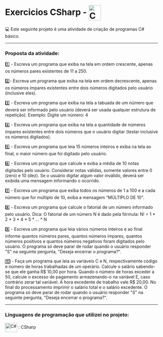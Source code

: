 # Exercicios CSharp - <img  align="center" alt="C#" height="50" width="40" src="https://cdn.jsdelivr.net/gh/devicons/devicon/icons/csharp/csharp-original.svg" />

💻 Este seguinte projeto é uma atividade de criação de programas C# básico.

----------------------------------------------------------------------------
### Proposta da atividade:

1️⃣ - Escreva um programa que exiba na tela em ordem crescente, apenas os números pares existentes de 11 a 250. 

2️⃣- Escreva um programa que exiba na tela em ordem decrescente, apenas os números ímpares existentes entre dois números digitados pelo usuário (inclusive eles). 

3️⃣ - Escreva um programa que exiba na tela a tabuada de um número que deverá ser informado pelo usuário (deverá ser usada qualquer estrutura de repetição). 
Exemplo: Digite um número: 4 

4️⃣ - Escreva um programa que exiba na tela a quantidade de números ímpares existentes entre dois números que o usuário digitar (testar inclusive os números digitados).

5️⃣ - Escreva um programa que leia 15 números inteiros e exiba na tela ao final, o maior número que foi digitado pelo usuário. 

6️⃣ - Escreva um programa que calcule e exiba a média de 10 notas digitadas pelo usuário. Considerar notas válidas, somente valores entre 0 (zero) e 10 (dez). Se o usuário digitar algum valor inválido, deverá ser exibida uma mensagem informando o ocorrido. 

7️⃣ - Escreva um programa que exiba todos os números de 1 a 100 e a cada número que for múltiplo de 10, exiba a mensagem “MÚLTIPLO DE 10”. 

8️⃣ - Escreva um programa que calcule o fatorial de um número informado pelo usuário. 
Dica: O fatorial de um número N é dado pela fórmula: N! = 1 * 2 * 3 * 4 * 5 * ... * N 

9️⃣ - Escreva um programa que leia vários números inteiros e ao final informe quantos números pares, quantos números ímpares, quantos números positivos e quantos números negativos foram digitados pelo usuário. O programa só deve parar de rodar quando o usuário responder "S" na seguinte pergunta, "Deseja encerrar o programa?". 

🔟 - Faça um programa que leia as variáveis C e N, respectivamente código e número de horas trabalhadas de um operário. Calcule o salário sabendo-se que ele ganha R$ 10,00 por hora. Quando o número de horas exceder a 50, calcule o excesso de pagamento armazenando-o na variável E, caso contrário zerar tal variável. A hora excedente de trabalho vale R$ 20,00. No final do processamento imprimir o salário total e o salário excedente. O programa só deve parar de rodar quando o usuário responder "S" na seguinte pergunta, "Deseja encerrar o programa?".

----------------------------------------------------------------------------

### Linguagens de programação que utilizei no projeto: 

 <img  align="center" alt="C#" height="30" width="40" src="https://cdn.jsdelivr.net/gh/devicons/devicon/icons/csharp/csharp-original.svg" /> :  CSharp
